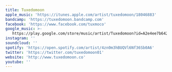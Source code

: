 ```yaml
---
title: Tuxedomoon
apple_music: 'https://itunes.apple.com/artist/tuxedomoon/18046883'
bandcamp: 'https://tuxedomoon.bandcamp.com'
facebook: 'https://www.facebook.com/tuxmoco'
google_music: >-
   https://play.google.com/store/music/artist/Tuxedomoon?id=A2e4ee7b642g7ngx6nsy5mllvga
instagram: ''
soundcloud: ''
spotify: 'https://open.spotify.com/artist/4zn0m3hBUQVl6Nf36Sb0A6'
twitter: 'https://twitter.com/tuxedomoon01'
website: 'http://www.tuxedomoon.co'
youtube: ''
---
```

